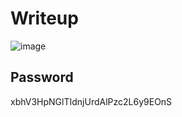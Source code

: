 # Writeup
![image](https://github.com/AKripper/COPS-CSOC/assets/167231621/699cda30-97e7-43f0-b19d-c997faa767ff)

## Password
xbhV3HpNGlTIdnjUrdAlPzc2L6y9EOnS

